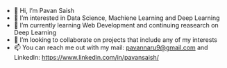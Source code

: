 - 👋 Hi, I’m Pavan Saish
- 👀 I’m interested in Data Science, Machiene Learning and Deep Learning
- 🌱 I’m currently learning Web Development and continuing reasearch on Deep Learning 
- 💞️ I’m looking to collaborate on projects that include any of my interests
- 📫 You can reach me out with my mail: pavannaru9@gmail.com and LinkedIn: https://www.linkedin.com/in/pavansaish/

<!---
saish2003/saish2003 is a ✨ special ✨ repository because its `README.md` (this file) appears on your GitHub profile.
You can click the Preview link to take a look at your changes.
--->
